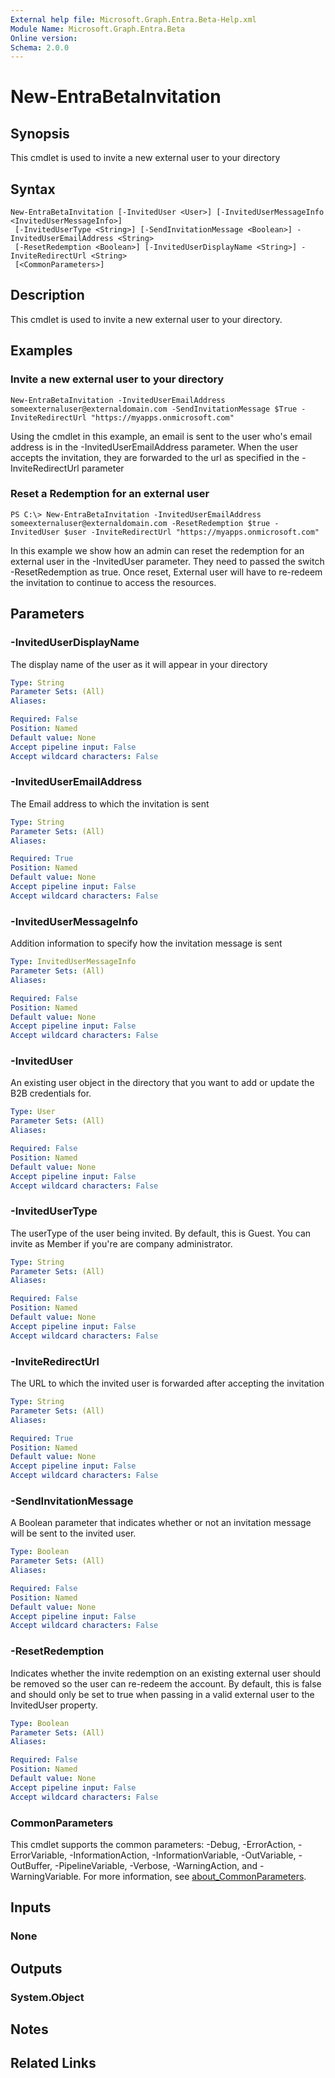 ```yaml
---
External help file: Microsoft.Graph.Entra.Beta-Help.xml
Module Name: Microsoft.Graph.Entra.Beta
Online version:
Schema: 2.0.0
---
```


# New-EntraBetaInvitation

## Synopsis
This cmdlet is used to invite a new external user to your directory

## Syntax

```
New-EntraBetaInvitation [-InvitedUser <User>] [-InvitedUserMessageInfo <InvitedUserMessageInfo>]
 [-InvitedUserType <String>] [-SendInvitationMessage <Boolean>] -InvitedUserEmailAddress <String>
 [-ResetRedemption <Boolean>] [-InvitedUserDisplayName <String>] -InviteRedirectUrl <String>
 [<CommonParameters>]
```

## Description
This cmdlet is used to invite a new external user to your directory.

## Examples

### Invite a new external user to your directory
```
New-EntraBetaInvitation -InvitedUserEmailAddress someexternaluser@externaldomain.com -SendInvitationMessage $True -InviteRedirectUrl "https://myapps.onmicrosoft.com"
```

Using the cmdlet in this example, an email is sent to the user who's email address is in the -InvitedUserEmailAddress parameter.
When the user accepts the invitation, they are forwarded to the url as specified in the -InviteRedirectUrl parameter

### Reset a Redemption for an external user
```
PS C:\> New-EntraBetaInvitation -InvitedUserEmailAddress someexternaluser@externaldomain.com -ResetRedemption $true -InvitedUser $user -InviteRedirectUrl "https://myapps.onmicrosoft.com"
```

In this example we show how an admin can reset the redemption for an external user in the -InvitedUser parameter.
They need to passed the switch -ResetRedemption as true.
Once reset, External user will have to re-redeem the invitation to continue to access the resources.

## Parameters

### -InvitedUserDisplayName
The display name of the user as it will appear in your directory

```yaml
Type: String
Parameter Sets: (All)
Aliases:

Required: False
Position: Named
Default value: None
Accept pipeline input: False
Accept wildcard characters: False
```

### -InvitedUserEmailAddress
The Email address to which the invitation is sent

```yaml
Type: String
Parameter Sets: (All)
Aliases:

Required: True
Position: Named
Default value: None
Accept pipeline input: False
Accept wildcard characters: False
```

### -InvitedUserMessageInfo
Addition information to specify how the invitation message is sent

```yaml
Type: InvitedUserMessageInfo
Parameter Sets: (All)
Aliases:

Required: False
Position: Named
Default value: None
Accept pipeline input: False
Accept wildcard characters: False
```

### -InvitedUser
An existing user object in the directory that you want to add or update the B2B credentials for.

```yaml
Type: User
Parameter Sets: (All)
Aliases:

Required: False
Position: Named
Default value: None
Accept pipeline input: False
Accept wildcard characters: False
```

### -InvitedUserType
The userType of the user being invited.
By default, this is Guest.
You can invite as Member if you're are company administrator.

```yaml
Type: String
Parameter Sets: (All)
Aliases:

Required: False
Position: Named
Default value: None
Accept pipeline input: False
Accept wildcard characters: False
```

### -InviteRedirectUrl
The URL to which the invited user is forwarded after accepting the invitation

```yaml
Type: String
Parameter Sets: (All)
Aliases:

Required: True
Position: Named
Default value: None
Accept pipeline input: False
Accept wildcard characters: False
```

### -SendInvitationMessage
A Boolean parameter that indicates whether or not an invitation message will be sent to the invited user.

```yaml
Type: Boolean
Parameter Sets: (All)
Aliases:

Required: False
Position: Named
Default value: None
Accept pipeline input: False
Accept wildcard characters: False
```

### -ResetRedemption
Indicates whether the invite redemption on an existing external user should be removed so the user can re-redeem the account. 
By default, this is false and should only be set to true when passing in a valid external user to the InvitedUser property.

```yaml
Type: Boolean
Parameter Sets: (All)
Aliases:

Required: False
Position: Named
Default value: None
Accept pipeline input: False
Accept wildcard characters: False
```

### CommonParameters
This cmdlet supports the common parameters: -Debug, -ErrorAction, -ErrorVariable, -InformationAction, -InformationVariable, -OutVariable, -OutBuffer, -PipelineVariable, -Verbose, -WarningAction, and -WarningVariable. For more information, see [about_CommonParameters](https://go.microsoft.com/fwlink/?LinkID=113216).

## Inputs

### None
## Outputs

### System.Object
## Notes

## Related Links
